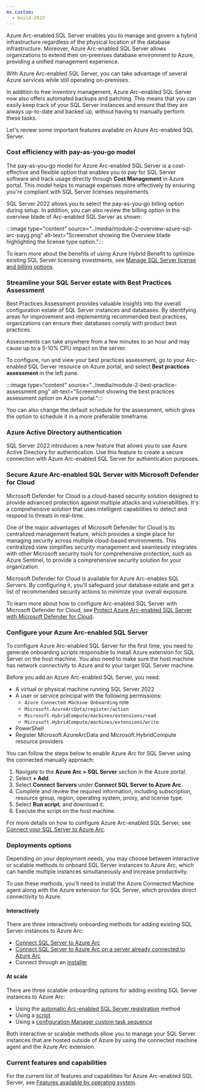 ```yaml
---
ms.custom:
  - build-2023
---
```

Azure Arc-enabled SQL Server enables you to manage and govern a hybrid infrastructure regardless of the physical location of the database infrastructure. Moreover, Azure Arc-enabled SQL Server allows organizations to extend their on-premises database environment to Azure, providing a unified management experience. 

With Azure Arc-enabled SQL Server, you can take advantage of several Azure services while still operating on-premises.

In addition to free inventory management, Azure Arc-enabled SQL Server now also offers automated backups and patching. This means that you can easily keep track of your SQL Server instances and ensure that they are always up-to-date and backed up, without having to manually perform these tasks.

Let's review some important features available on Azure Arc-enabled SQL Server.

### Cost efficiency with pay-as-you-go model

The pay-as-you-go model for Azure Arc-enabled SQL Server is a cost-effective and flexible option that enables you to pay for SQL Server software and track usage directly through **Cost Management** in Azure portal. This model helps to manage expenses more effectively by ensuring you're compliant with SQL Server licenses requirements.

SQL Server 2022 allows you to select the pay-as-you-go billing option during setup. In addition, you can also review the billing option in the overview blade of Arc-enabled SQL Server as shown:

:::image type="content" source="../media/module-2-overview-azure-sql-arc-payg.png" alt-text="Screenshot showing the Overview blade highlighting the license type option.":::

To learn more about the benefits of using Azure Hybrid Benefit to optimize existing SQL Server licensing investments, see [Manage SQL Server license and billing options](/sql/sql-server/azure-arc/manage-license-type).

### Streamline your SQL Server estate with Best Practices Assessment

Best Practices Assessment provides valuable insights into the overall configuration estate of SQL Server instances and databases. By identifying areas for improvement and implementing recommended best practices, organizations can ensure their databases comply with product best practices.

Assessments can take anywhere from a few minutes to an hour and may cause up to a 5-10% CPU impact on the server.

To configure, run and view your best practices assessment, go to your Arc-enabled SQL Server resource on Azure portal, and select **Best practices assessment** in the left pane.

:::image type="content" source="../media/module-2-best-practice-assessment.png" alt-text="Screenshot showing the best practices assessment option on Azure portal.":::

You can also change the default schedule for the assessment, which gives the option to schedule it in a more preferable timeframe.

### Azure Active Directory authentication

SQL Server 2022 introduces a new feature that allows you to use Azure Active Directory for authentication. Use this feature to create a secure connection with Azure Arc-enabled SQL Server for authentication purposes.

### Secure Azure Arc-enabled SQL Server with Microsoft Defender for Cloud

Microsoft Defender for Cloud is a cloud-based security solution designed to provide advanced protection against multiple attacks and vulnerabilities. It's a comprehensive solution that uses intelligent capabilities to detect and respond to threats in real-time.

One of the major advantages of Microsoft Defender for Cloud is its centralized management feature, which provides a single place for managing security across multiple cloud-based environments. This centralized view simplifies security management and seamlessly integrates with other Microsoft security tools for comprehensive protection, such as Azure Sentinel, to provide a comprehensive security solution for your organization.

Microsoft Defender for Cloud is available for Azure Arc-enables SQL Servers. By configuring it, you'll safeguard your database estate and get a list of recommended security actions to minimize your overall exposure.

To learn more about how to configure Arc-enabled SQL Server with Microsoft Defender for Cloud, see [Protect Azure Arc-enabled SQL Server with Microsoft Defender for Cloud](/sql/sql-server/azure-arc/configure-advanced-data-security).

### Configure your Azure Arc-enabled SQL Server

To configure Azure Arc-enabled SQL Server for the first time, you need to generate onboarding scripts responsible to install Azure extension for SQL Server on the host machine. You also need to make sure the host machine has network connectivity to Azure and to your target SQL Server machine. 

Before you add an Azure Arc-enabled SQL Server, you need:

- A virtual or physical machine running SQL Server 2022
- A user or service principal with the following permissions:
  - `Azure Connected Machine Onboarding` role
  - `Microsoft.AzureArcData/register/action`
  - `Microsoft.HybridCompute/machines/extensions/read`
  - `Microsoft.HybridCompute/machines/extensions/write`
- PowerShell
- Register Microsoft.AzureArcData and Microsoft.HybridCompute resource providers

You can follow the steps below to enable Azure Arc for SQL Server using the connected manually approach:

1. Navigate to the **Azure Arc > SQL Server** section in the Azure portal. 
1. Select **+ Add**.
1. Select **Connect Servers** under **Connect SQL Server to Azure Arc**. 
1. Complete and review the required information, including subscription, resource group, region, operating system, proxy, and license type. 
1. Select **Run script**, and download it.
1. Execute the script on the host machine.

For more details on how to configure Azure Arc-enabled SQL Server, see [Connect your SQL Server to Azure Arc](/sql/sql-server/azure-arc/connect).

### Deployments options

Depending on your deployment needs, you may choose between interactive or scalable methods to onboard SQL Server instances to Azure Arc, which can handle multiple instances simultaneously and increase productivity. 

To use these methods, you'll need to install the Azure Connected Machine agent along with the Azure extension for SQL Server, which provides direct connectivity to Azure.

#### Interactively

There are three interactively onboarding methods for adding existing SQL Server instances to Azure Arc:

- [Connect SQL Server to Azure Arc](/sql/sql-server/azure-arc/connect)
- [Connect SQL Server to Azure Arc on a server already connected to Azure Arc](/sql/sql-server/azure-arc/connect)
- Connect through an [installer](/sql/sql-server/azure-arc/connect-with-installer)

#### At scale

There are three scalable onboarding options for adding existing SQL Server instances to Azure Arc:

- Using the [automatic Arc-enabled SQL Server registration](/sql/sql-server/azure-arc/connect-at-scale-policy?#connect-at-scale-using-the-automatic-arc-enabled-sql-server-registration-method-recommended) method
- Using a [script](/sql/sql-server/azure-arc/connect-at-scale-script)
- Using a [configuration Manager custom task sequence](/sql/sql-server/azure-arc/onboard-configuration-manager-custom-task)

Both interactive or scalable methods allow you to manage your SQL Server instances that are hosted outside of Azure by using the connected machine agent and the Azure Arc extension.

### Current features and capabilities

For the current list of features and capabilities for Azure Arc-enabled SQL Server, see [Features available by operating system](/sql/sql-server/azure-arc/overview#feature-availability-by-operating-system).

